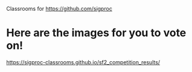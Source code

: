 Classrooms for https://github.com/sigproc

# Here are the images for you to vote on!

https://sigproc-classrooms.github.io/sf2_competition_results/

